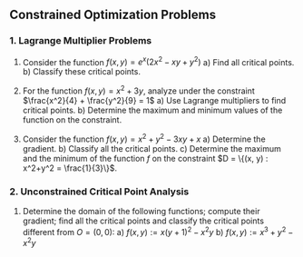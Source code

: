 ---
---

## Constrained Optimization Problems

### 1. Lagrange Multiplier Problems

1. Consider the function $f(x,y) = e^x(2x^2-xy+y^2)$
   a) Find all critical points.
   b) Classify these critical points.

2. For the function $f(x,y) = x^2+3y$, analyze under the constraint $\frac{x^2}{4} + \frac{y^2}{9} = 1$
   a) Use Lagrange multipliers to find critical points.
   b) Determine the maximum and minimum values of the function on the constraint.

3. Consider the function $f(x, y) = x^2+y^2-3xy+x$
   a) Determine the gradient.
   b) Classify all the critical points.
   c) Determine the maximum and the minimum of the function $f$ on the constraint $D = \{(x, y) : x^2+y^2 = \frac{1}{3}\}$.

### 2. Unconstrained Critical Point Analysis

1. Determine the domain of the following functions; compute their gradient; find all the critical points and classify the critical points different from $O = (0, 0)$:
   a) $f(x, y) := x(y+1)^2 - x^2y$
   b) $f(x, y) := x^3 + y^2 - x^2y$
